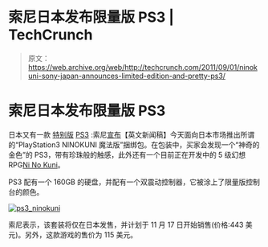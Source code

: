 # 索尼日本发布限量版 PS3 | TechCrunch

> 原文：<https://web.archive.org/web/http://techcrunch.com/2011/09/01/ninokuni-sony-japan-announces-limited-edition-and-pretty-ps3/>

# 索尼日本发布限量版 PS3

日本又有一款 [特别版](https://web.archive.org/web/20230313011132/https://techcrunch.com/2009/01/19/cloud-black-japan-gets-a-final-fantasy-xiii-ps3-special-edition/) [PS3](https://web.archive.org/web/20230313011132/https://techcrunch.com/2011/05/31/japan-gets-exclusive-tales-of-xillia-ps3-bundle/) :索尼[宣布](https://web.archive.org/web/20230313011132/http://www.scei.co.jp/corporate/release/110901a_e.html)【英文新闻稿】今天面向日本市场推出所谓的“PlayStation3 NINOKUNI 魔法版”捆绑包。在包装中，买家会发现一个“神奇的金色”的 PS3，带有珍珠般的触感，此外还有一个目前正在开发中的 5 级幻想 RPG[Ni No Kuni](https://web.archive.org/web/20230313011132/http://en.wikipedia.org/wiki/Ni_no_Kuni)。

PS3 配有一个 160GB 的硬盘，并配有一个双震动控制器，它被涂上了限量版控制台的颜色。

[![](img/2df546f335ff859f0f55f3b11cca69e1.png "ps3_ninokuni")](https://web.archive.org/web/20230313011132/https://techcrunch.com/wp-content/uploads/2011/09/ps3_ninokuni.jpg)

索尼表示，该套装将仅在日本发售，并计划于 11 月 17 日开始销售(价格:443 美元)。另外，这款游戏的售价为 115 美元。